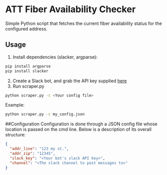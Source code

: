 # ATT Fiber Availability Checker

Simple Python script that fetches the current fiber availability
 status for the configured address.
 
 ## Usage
 1. Install dependencies (slacker, argparse):
 ```Bash
 pip install argparse
 pip install slacker
 ```
 2. Create a Slack bot, and grab the API key supplied [here](https://api.slack.com/bot-users)
 3. Run scraper.py
 ```Bash
 python scraper.py -c <Your config file>
 ```
 Example: 
 ```Bash
 python scraper.py -c my_config.json
 ```
 
 ##Configuration
 Configuration is done through a JSON config file whose location is passed on the cmd line.
 Below is a description of its overall structure:
 ```json
 {
   "addr_line": "123 my st.",
   "addr_zip": "12345",
   "slack_key": "<Your bot's slack API key>",
   "channel": "<The slack channel to post messages to>"
 }
 ```